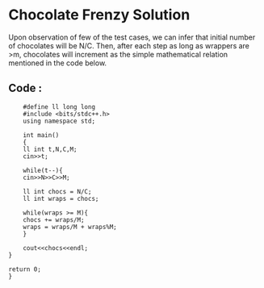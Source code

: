 # Chocolate Frenzy Solution

Upon observation of few of the test cases, we can infer that initial number of chocolates will be N/C.  Then, after each step as long as wrappers are >m, chocolates will increment as the simple mathematical relation mentioned in the code below.

## Code :

		#define ll long long
		#include <bits/stdc++.h>
		using namespace std;

		int main()
		{
	    ll int t,N,C,M;
	    cin>>t;
		
		while(t--){
        cin>>N>>C>>M;
        
        ll int chocs = N/C;
        ll int wraps = chocs;
        
        while(wraps >= M){
        chocs += wraps/M;
        wraps = wraps/M + wraps%M;
        }
        
        cout<<chocs<<endl;
    }

    return 0;
	}
